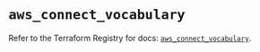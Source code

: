 # `aws_connect_vocabulary`

Refer to the Terraform Registry for docs: [`aws_connect_vocabulary`](https://registry.terraform.io/providers/hashicorp/aws/5.73.0/docs/resources/connect_vocabulary).
